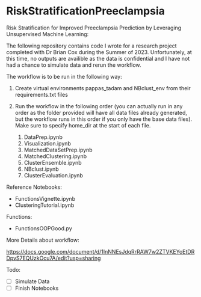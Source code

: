 # RiskStratificationPreeclampsia
Risk Stratification for Improved Preeclampsia Prediction by Leveraging Unsupervised Machine Learning:

The following repository contains code I wrote for a research project completed with Dr Brian Cox during the Summer of 2023. Unfortunately, at this time, no outputs are availible as the data is confidential and I have not had a chance to simulate data and rerun the workflow.

The workflow is to be run in the following way:

1. Create virtual environments pappas_tadam and NBclust_env from their requirements.txt files
2. Run the workflow in the following order (you can actually run in any order as the folder provided will have all data files already generated, but the workflow runs in this order if you only have the base data files). Make sure to specify home_dir at the start of each file.

    1. DataPrep.ipynb 
    2. Visualization.ipynb
    3. MatchedDataSetPrep.ipynb
    4. MatchedClustering.ipynb
    5. ClusterEnsemble.ipynb
    6. NBclust.ipynb
    7. ClusterEvaluation.ipynb

Reference Notebooks:

* FunctionsVignette.ipynb
* ClusteringTutorial.ipynb

Functions:

* FunctionsOOPGood.py

More Details about workflow:

https://docs.google.com/document/d/1InNNEsJdqRrRAW7w2ZTVKEYoEtDRDpvS7EQUzkOcu7A/edit?usp=sharing

Todo:

- [ ] Simulate Data
- [ ] Finish Notebooks
